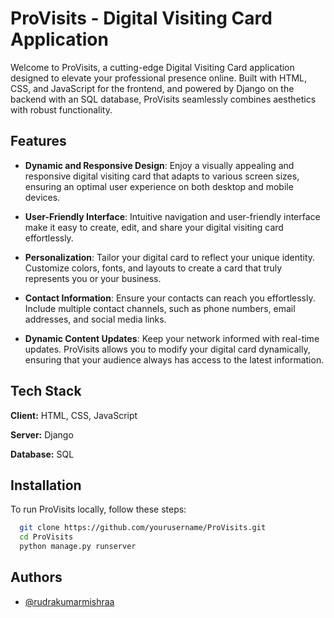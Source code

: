 
# ProVisits - Digital Visiting Card Application

Welcome to ProVisits, a cutting-edge Digital Visiting Card application designed to elevate your professional presence online. Built with HTML, CSS, and JavaScript for the frontend, and powered by Django on the backend with an SQL database, ProVisits seamlessly combines aesthetics with robust functionality.


## Features

- **Dynamic and Responsive Design**: Enjoy a visually appealing and responsive digital visiting card that adapts to various screen sizes, ensuring an optimal user experience on both desktop and mobile devices.

- **User-Friendly Interface**: Intuitive navigation and user-friendly interface make it easy to create, edit, and share your digital visiting card effortlessly.

- **Personalization**: Tailor your digital card to reflect your unique identity. Customize colors, fonts, and layouts to create a card that truly represents you or your business.

- **Contact Information**: Ensure your contacts can reach you effortlessly. Include multiple contact channels, such as phone numbers, email addresses, and social media links.

- **Dynamic Content Updates**: Keep your network informed with real-time updates. ProVisits allows you to modify your digital card dynamically, ensuring that your audience always has access to the latest information.
## Tech Stack

**Client:** HTML, CSS, JavaScript

**Server:** Django

**Database:** SQL


## Installation

To run ProVisits locally, follow these steps:

```bash
  git clone https://github.com/yourusername/ProVisits.git
  cd ProVisits
  python manage.py runserver
```
## Authors

- [@rudrakumarmishraa](https://www.github.com/rudrakumarmishra)

